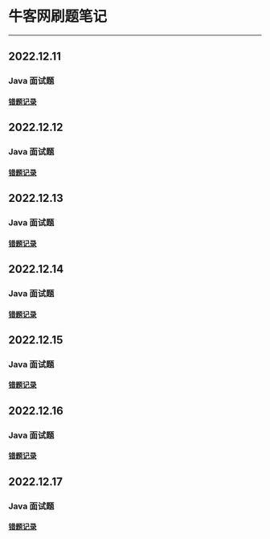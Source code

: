 # 牛客网刷题笔记

---

## 2022.12.11

### Java 面试题

#### [错题记录](src/main/interview/java/2022-12-11/record.md)

## 2022.12.12

### Java 面试题

#### [错题记录](src/main/interview/java/2022-12-12/record.md)

## 2022.12.13

### Java 面试题

#### [错题记录](src/main/interview/java/2022-12-13/record.md)

## 2022.12.14

### Java 面试题

#### [错题记录](src/main/interview/java/2022-12-14/record.md)

## 2022.12.15

### Java 面试题

#### [错题记录](src/main/interview/java/2022-12-15/record.md)

## 2022.12.16

### Java 面试题

#### [错题记录](src/main/interview/java/2022-12-16/record.md)

## 2022.12.17

### Java 面试题

#### [错题记录](src/main/interview/java/2022-12-17/record.md)
